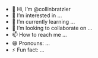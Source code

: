 - 👋 Hi, I’m @collinbratzler
- 👀 I’m interested in ...
- 🌱 I’m currently learning ...
- 💞️ I’m looking to collaborate on ...
- 📫 How to reach me ...
- 😄 Pronouns: ...
- ⚡ Fun fact: ...

<!---
collinbratzler/collinbratzler is a ✨ special ✨ repository because its `README.md` (this file) appears on your GitHub profile.
You can click the Preview link to take a look at your changes.
--->
